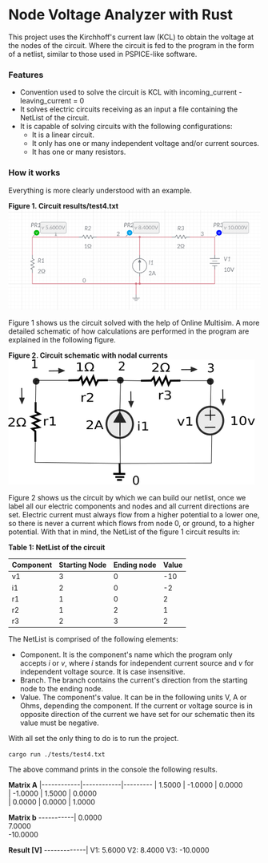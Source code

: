 # Node Voltage Analyzer with Rust

This project uses the Kirchhoff's current law (KCL) to obtain the voltage at the nodes of the circuit. Where the circuit is fed to the program in the form of a netlist, similar to those used in PSPICE-like software. 


### Features

* Convention used to solve the circuit is KCL with incoming_current - leaving_current = 0
* It solves electric circuits receiving as an input a file containing the NetList of the circuit.
* It is capable of solving circuits with the following configurations:
    * It is a linear circuit.
    * It only has one or many independent voltage and/or current sources.
    * It has one or many resistors.

### How it works

Everything is more clearly understood with an example.

**Figure 1. Circuit results/test4.txt**
![GitHub Logo](./results/test4.png)

Figure 1 shows us the circuit solved with the help of Online Multisim.
A more detailed schematic of how calculations are performed in the program are explained in the following figure.

**Figure 2. Circuit schematic with nodal currents**
![GitHub Logo](./img/schema4.png)

Figure 2 shows us the circuit by which we can build our netlist, once we label all our electric components and nodes and all current directions are set. Electric current must always flow from a higher potential to a lower one, so there is never a current which flows from node 0, or ground, to a higher potential. With that in mind, the NetList of the figure 1 circuit results in:

**Table 1: NetList of the circuit**

Component | Starting Node | Ending node | Value 
----------|---------------|-------------|-------
v1 | 3 | 0 | -10
i1 | 2 | 0 | -2
r1 | 1 | 0 | 2
r2 | 1 | 2 | 1
r3 | 2 | 3 | 2

The NetList is comprised of the following elements:
* Component. It is the component's name which the program only accepts _i_ or _v_, where _i_ stands for independent current source and _v_ for independent voltage source. It is case insensitive.
* Branch. The branch contains the current's direction from the starting node to the ending node.
* Value. The component's value. It can be in the following units V, A or Ohms, depending the component. If the current or voltage source is in opposite direction of the current we have set for our schematic then its value must be negative.

With all set the only thing to do is to run the project.

`cargo run ./tests/test4.txt`

The above command prints in the console the following results.

**Matrix A** 
|------------|------------|---------
| 1.5000     | -1.0000    | 0.0000    
| -1.0000    | 1.5000     | 0.0000      
| 0.0000     | 0.0000     | 1.0000 

**Matrix b**
-----------|
0.0000   
7.0000   
-10.0000 

**Result [V]**
-------------|
V1: 5.6000
V2: 8.4000
V3: -10.0000



